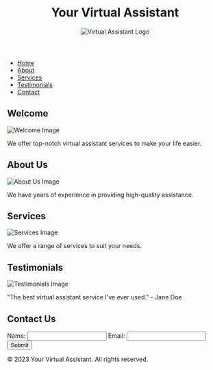 <!DOCTYPE html>
<html lang="en">
<head>
  <meta charset="UTF-8">
  <title>Virtual Assistant Services</title>
  <link href="https://fonts.googleapis.com/css2?family=Playfair+Display:wght@400;700&family=Roboto:wght@300;400&display=swap" rel="stylesheet">
  <link rel="stylesheet" href="styles.css">
</head>
<body>
  <header>
    <h1>Your Virtual Assistant</h1>
    <img src="https://via.placeholder.com/150" alt="Virtual Assistant Logo">
  </header>
  <nav>
    <ul>
      <li><a href="#home">Home</a></li>
      <li><a href="#about">About</a></li>
      <li><a href="#services">Services</a></li>
      <li><a href="#testimonials">Testimonials</a></li>
      <li><a href="#contact">Contact</a></li>
    </ul>
  </nav>
  <section id="home">
    <h2>Welcome</h2>
    <img src="https://via.placeholder.com/300" alt="Welcome Image">
    <p>We offer top-notch virtual assistant services to make your life easier.</p>
  </section>
  <section id="about">
    <h2>About Us</h2>
    <img src="https://via.placeholder.com/300" alt="About Us Image">
    <p>We have years of experience in providing high-quality assistance.</p>
  </section>
  <section id="services">
    <h2>Services</h2>
    <img src="https://via.placeholder.com/300" alt="Services Image">
    <p>We offer a range of services to suit your needs.</p>
  </section>
  <section id="testimonials">
    <h2>Testimonials</h2>
    <img src="https://via.placeholder.com/300" alt="Testimonials Image">
    <p>"The best virtual assistant service I've ever used." - Jane Doe</p>
  </section>
  <section id="contact">
    <h2>Contact Us</h2>
    <form>
      <label for="name">Name:</label>
      <input type="text" id="name" name="name">
      <label for="email">Email:</label>
      <input type="email" id="email" name="email">
      <input type="submit" value="Submit">
    </form>
  </section>
  <footer>
    <p>&copy; 2023 Your Virtual Assistant. All rights reserved.</p>
  </footer>
</body>
</html>
